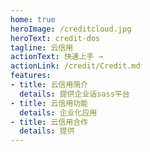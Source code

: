 ```yaml
---
home: true
heroImage: /creditcloud.jpg
heroText: credit-dos
tagline: 云信用
actionText: 快速上手 →
actionLink: /credit/Credit.md
features:
- title: 云信用简介
  details: 提供企业话sass平台
- title: 云信用功能
  details: 企业化应用
- title: 云信用合作
  details: 提供
---
```

